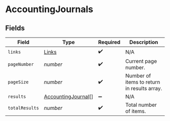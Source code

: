 # AccountingJournals


## Fields

| Field                                                           | Type                                                            | Required                                                        | Description                                                     |
| --------------------------------------------------------------- | --------------------------------------------------------------- | --------------------------------------------------------------- | --------------------------------------------------------------- |
| `links`                                                         | [Links](../../models/shared/links.md)                           | :heavy_check_mark:                                              | N/A                                                             |
| `pageNumber`                                                    | *number*                                                        | :heavy_check_mark:                                              | Current page number.                                            |
| `pageSize`                                                      | *number*                                                        | :heavy_check_mark:                                              | Number of items to return in results array.                     |
| `results`                                                       | [AccountingJournal](../../models/shared/accountingjournal.md)[] | :heavy_minus_sign:                                              | N/A                                                             |
| `totalResults`                                                  | *number*                                                        | :heavy_check_mark:                                              | Total number of items.                                          |
